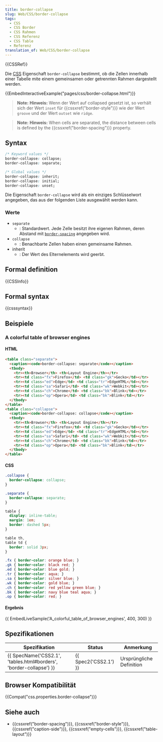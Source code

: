 ```yaml
---
title: border-collapse
slug: Web/CSS/border-collapse
tags:
  - CSS
  - CSS Border
  - CSS Rahmen
  - CSS Referenz
  - CSS Table
  - Referenz
translation_of: Web/CSS/border-collapse
---
```

{{CSSRef}}

Die [CSS](/de/docs/Web/CSS) Eigenschaft `border-collapse` bestimmt, ob die Zellen innerhalb einer Tabelle mite einem gemeinsamen oder getrennten Rahmen dargestellt werden.

{{EmbedInteractiveExample("pages/css/border-collapse.html")}}

> **Note:** **Hinweis:** Wenn der Wert auf collapsed gesetzt ist, so verhält sich der Wert `inset` für {{cssxref("border-style")}} wie der Wert `groove` und der Wert `outset` wie `ridge`.

> **Note:** **Hinweis:** When cells are separated, the distance between cells is defined by the {{cssxref("border-spacing")}} property.

## Syntax

```css
/* Keyword values */
border-collapse: collapse;
border-collapse: separate;

/* Global values */
border-collapse: inherit;
border-collapse: initial;
border-collapse: unset;
```

Die Eigenschaft `border-collapse` wird als ein einziges Schlüsselwort angegeben, das aus der folgenden Liste ausgewählt werden kann.

### Werte

- `separate`
  - : Standardwert. Jede Zelle besitzt ihre eigenen Rahmen, deren Abstand mit [`border-spacing`](/de/CSS/border-spacing "de/CSS/border-spacing") angegeben wird.
- `collapse`
  - : Benachbarte Zellen haben einen gemeinsame Rahmen.
- inherit
  - : Der Wert des Elternelements wird geerbt.

## Formal definition

{{CSSInfo}}

## Formal syntax

{{csssyntax}}

## Beispiele

### A colorful table of browser engines

#### HTML

```html
<table class="separate">
  <caption><code>border-collapse: separate</code></caption>
  <tbody>
    <tr><th>Browser</th> <th>Layout Engine</th></tr>
    <tr><td class="fx">Firefox</td> <td class="gk">Gecko</td></tr>
    <tr><td class="ed">Edge</td> <td class="tr">EdgeHTML</td></tr>
    <tr><td class="sa">Safari</td> <td class="wk">Webkit</td></tr>
    <tr><td class="ch">Chrome</td> <td class="bk">Blink</td></tr>
    <tr><td class="op">Opera</td> <td class="bk">Blink</td></tr>
  </tbody>
</table>
<table class="collapse">
  <caption><code>border-collapse: collapse</code></caption>
  <tbody>
    <tr><th>Browser</th> <th>Layout Engine</th></tr>
    <tr><td class="fx">Firefox</td> <td class="gk">Gecko</td></tr>
    <tr><td class="ed">Edge</td> <td class="tr">EdgeHTML</td></tr>
    <tr><td class="sa">Safari</td> <td class="wk">Webkit</td></tr>
    <tr><td class="ch">Chrome</td> <td class="bk">Blink</td></tr>
    <tr><td class="op">Opera</td> <td class="bk">Blink</td></tr>
  </tbody>
</table>
```

#### CSS

```css
.collapse {
  border-collapse: collapse;
}

.separate {
  border-collapse: separate;
}

table {
  display: inline-table;
  margin: 1em;
  border: dashed 5px;
}

table th,
table td {
  border: solid 3px;
}

.fx { border-color: orange blue; }
.gk { border-color: black red; }
.ed { border-color: blue gold; }
.tr { border-color: aqua; }
.sa { border-color: silver blue; }
.wk { border-color: gold blue; }
.ch { border-color: red yellow green blue; }
.bk { border-color: navy blue teal aqua; }
.op { border-color: red; }
```

#### Ergebnis

{{ EmbedLiveSample('A_colorful_table_of_browser_engines', 400, 300) }}

## Spezifikationen

| Spezifikation                                                                            | Status                       | Anmerkung                |
| ---------------------------------------------------------------------------------------- | ---------------------------- | ------------------------ |
| {{ SpecName('CSS2.1', 'tables.html#borders', 'border-collapse') }} | {{ Spec2('CSS2.1') }} | Ursprüngliche Definition |

## Browser Kompatibilität

{{Compat("css.properties.border-collapse")}}

## Siehe auch

- {{cssxref("border-spacing")}}, {{cssxref("border-style")}}, {{cssxref("caption-side")}}, {{cssxref("empty-cells")}}, {{cssxref("table-layout")}}
